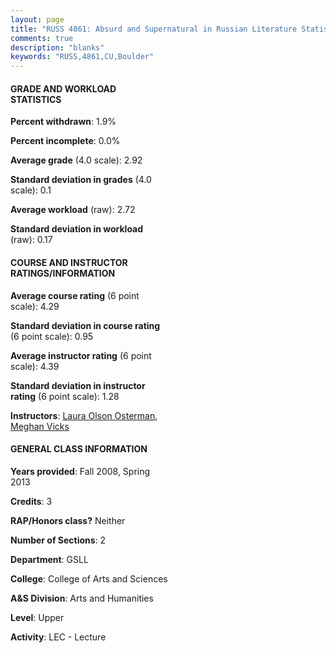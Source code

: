 ```yaml
---
layout: page
title: "RUSS 4861: Absurd and Supernatural in Russian Literature Statistics"
comments: true
description: "blanks"
keywords: "RUSS,4861,CU,Boulder"
---
```

<head>
<script src="https://ajax.googleapis.com/ajax/libs/jquery/2.1.3/jquery.min.js"></script>
<script src="https://dl.dropboxusercontent.com/s/pc42nxpaw1ea4o9/highcharts.js?dl=0"></script>
<!-- <script src="../assets/js/highcharts.js"></script> -->
<style type="text/css">@font-face {
	font-family: "Bebas Neue";
	src: url(https://www.filehosting.org/file/details/544349/BebasNeue Regular.otf) format("opentype");
	}
	h1.Bebas { 
		font-family: "Bebas Neue", Verdana, Tahoma;
	}
</style>
</head>
<body>
	<div id="container" style="float: right; width: 45%; height: 88%; margin-left: 2.5%; margin-right: 2.5%;"></div>
	<script language="JavaScript">
		$(document).ready(function() {
		var chart = {type: 'column'};
		var title = {text: 'Grade Distribution'};
		var xAxis = {categories: ['A','B','C','D','F'],crosshair: true};
		var yAxis = {min: 0,title: {text: 'Percentage'}};
		var tooltip = {headerFormat: '<center><b><span style="font-size:20px">{point.key}</span></b></center>',
		               pointFormat: '<td style="padding:0"><b>{point.y:.1f}%</b></td>',
		               footerFormat: '</table>',shared: true,useHTML: true};
		var plotOptions = {column: {pointPadding: 0.0,borderWidth: 0}};  
		var credits = {enabled: false};var series= [{name: 'Percent',data: [49.44,23.44,14.33,2.0,10.78,]}];
		var json = {};
		json.chart = chart;
		json.title = title;
		json.tooltip = tooltip;
		json.xAxis = xAxis;
		json.yAxis = yAxis;  
		json.series = series;
		json.plotOptions = plotOptions;  
		json.credits = credits;
		$('#container').highcharts(json);
	});
	</script>
</body>
			   
#### GRADE AND WORKLOAD STATISTICS

**Percent withdrawn**: 1.9%

**Percent incomplete**: 0.0%

**Average grade** (4.0 scale): 2.92

**Standard deviation in grades** (4.0 scale): 0.1

**Average workload** (raw): 2.72

**Standard deviation in workload** (raw): 0.17

#### COURSE AND INSTRUCTOR RATINGS/INFORMATION

**Average course rating** (6 point scale): 4.29

**Standard deviation in course rating** (6 point scale): 0.95

**Average instructor rating** (6 point scale): 4.39

**Standard deviation in instructor rating** (6 point scale): 1.28

**Instructors**: <a href='../../instructors/Laura_Olson_Osterman'>Laura Olson Osterman</a>, <a href='../../instructors/Meghan_Vicks'>Meghan Vicks</a>

#### GENERAL CLASS INFORMATION

**Years provided**: Fall 2008, Spring 2013

**Credits**: 3

**RAP/Honors class?** Neither

**Number of Sections**: 2

**Department**: GSLL

**College**: College of Arts and Sciences

**A&S Division**: Arts and Humanities

**Level**: Upper

**Activity**: LEC - Lecture
